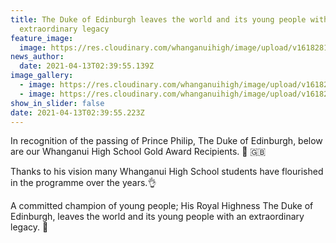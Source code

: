 ```yaml
---
title: The Duke of Edinburgh leaves the world and its young people with an
  extraordinary legacy
feature_image:
  image: https://res.cloudinary.com/whanganuihigh/image/upload/v1618281627/News/DofE-Logo-2008.png
news_author:
  date: 2021-04-13T02:39:55.139Z
image_gallery:
  - image: https://res.cloudinary.com/whanganuihigh/image/upload/v1618281689/News/Duke-of-Ed-gold-recipiants-board-1.jpg
  - image: https://res.cloudinary.com/whanganuihigh/image/upload/v1618281711/News/Duke-of-Ed-gold-recipiants-board-2.jpg
show_in_slider: false
date: 2021-04-13T02:39:55.223Z
---
```

In recognition of the passing of Prince Philip, The Duke of Edinburgh, below are our Whanganui High School Gold Award Recipients. 🙂 🇬🇧

Thanks to his vision many Whanganui High School students have flourished in the programme over the years.👌

A committed champion of young people; His Royal Highness The Duke of Edinburgh, leaves the world and its young people with an extraordinary legacy. 🤗


